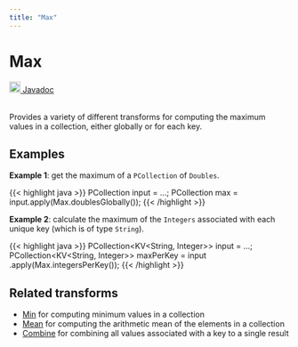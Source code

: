 ```yaml
---
title: "Max"
---
```

<!--
Licensed under the Apache License, Version 2.0 (the "License");
you may not use this file except in compliance with the License.
You may obtain a copy of the License at

http://www.apache.org/licenses/LICENSE-2.0

Unless required by applicable law or agreed to in writing, software
distributed under the License is distributed on an "AS IS" BASIS,
WITHOUT WARRANTIES OR CONDITIONS OF ANY KIND, either express or implied.
See the License for the specific language governing permissions and
limitations under the License.
-->
# Max
<table align="left">
    <a target="_blank" class="button"
        href="https://beam.apache.org/releases/javadoc/current/index.html?org/apache/beam/sdk/transforms/Max.html">
      <img src="https://beam.apache.org/images/logos/sdks/java.png" width="20px" height="20px"
           alt="Javadoc" />
     Javadoc
    </a>
</table>
<br><br>

Provides a variety of different transforms for computing the maximum
values in a collection, either globally or for each key.

## Examples
**Example 1**: get the maximum of a `PCollection` of `Doubles`.

{{< highlight java >}}
PCollection<Double> input = ...;
PCollection<Double> max = input.apply(Max.doublesGlobally());
{{< /highlight >}}

**Example 2**: calculate the maximum of the `Integers` associated
with each unique key (which is of type `String`).

{{< highlight java >}}
PCollection<KV<String, Integer>> input = ...;
PCollection<KV<String, Integer>> maxPerKey = input
     .apply(Max.integersPerKey());
{{< /highlight >}}

## Related transforms
* [Min](/documentation/transforms/java/aggregation/min)
  for computing minimum values in a collection
* [Mean](/documentation/transforms/java/aggregation/mean)
  for computing the arithmetic mean of the elements in a collection
* [Combine](/documentation/transforms/java/aggregation/combine)
  for combining all values associated with a key to a single result
